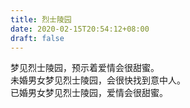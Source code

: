 ```yaml
---
title: 烈士陵园
date: 2020-02-15T20:54:12+08:00
draft: false
---
```


梦见烈士陵园，预示着爱情会很甜蜜。<br>
未婚男女梦见烈士陵园，会很快找到意中人。<br>
已婚男女梦见烈士陵园，爱情会很甜蜜。<br>
